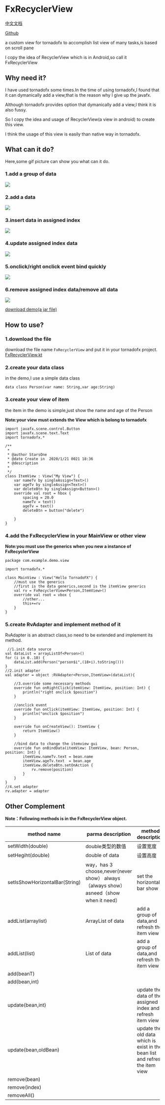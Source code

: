 # FxRecyclerView
[中文文档](https://github.com/Stars-One/FxRecyclerView/blob/master/readme_zh.md)

[Github](https://github.com/Stars-One/FxRecyclerView)

a custom view for tornadofx to accomplish list view of many tasks,is based on scroll pane

I copy the idea of RecyclerView which is in Android,so call it FxRecyclerView
## Why need it?

I have used tornadofx some times.In the time of using tornadofx,I found that it can dymanically add a view,that is the reason why I give up the javafx.

Although tornadofx provides option that dymanically add a view,I think it is also fussy.

So I copy the idea and usage of RecyclerView(a view in android) to create this view.

I think the usage of this view is easily than native way in tornadofx.

## What can it do?
Here,some gif picture can show you what can it do.
### 1.add a group of data
![](https://img2018.cnblogs.com/blog/1210268/202002/1210268-20200206161808594-821208198.gif)
### 2.add a data
![](https://img2018.cnblogs.com/blog/1210268/202002/1210268-20200206161825000-1182546987.gif)
### 3.insert data in assigned index
![](https://img2018.cnblogs.com/blog/1210268/202002/1210268-20200206161858477-734686857.gif)
### 4.update assigned index data
![](https://img2018.cnblogs.com/blog/1210268/202002/1210268-20200206161837422-1892258410.gif)
### 5.onclick/right onclick event bind quickly
![](https://img2018.cnblogs.com/blog/1210268/202002/1210268-20200206161915734-777138313.gif)
### 6.remove assigned index data/remove all data
![](https://img2018.cnblogs.com/blog/1210268/202002/1210268-20200206161928105-166984812.gif)
 
[download demo(a jar file)](https://github.com/Stars-One/FxRecyclerView/blob/master/out/artifacts/FxRecyclerView_jar/FxRecyclerView.jar)

## How to use?
### 1.download the file
download the file name `FxRecyclerView` and put it in your tornadofx project.
[FxRecyclerView.kt](https://github.com/Stars-One/FxRecyclerView/blob/master/src/main/kotlin/com/starsone/fxrecyclerview/view/FxRecyclerView.kt)
### 2.create your data class
in the demo,I use a simple data class
```
data class Person(var name: String,var age:String)
```
### 3.create your view of item

the item in the demo is simple,just show the name and age of the Person

**Note:your view must extends the View which is belong to tornadofx**

```
import javafx.scene.control.Button
import javafx.scene.text.Text
import tornadofx.*

/**
 *
 * @author StarsOne
 * @date Create in  2020/1/21 0021 18:36
 * @description
 *
 */
class ItemView : View("My View") {
    var nameTv by singleAssign<Text>()
    var ageTv by singleAssign<Text>()
    var deleteBtn by singleAssign<Button>()
    override val root = hbox {
        spacing = 20.0
        nameTv = text()
        ageTv = text()
        deleteBtn = button("delete")

    }
}
```
### 4.add the FxRecyclerView in your MainView or other view
**Note:you must use the generics when you new a instance of FxRecyclerView**
```
package com.example.demo.view

import tornadofx.*

class MainView : View("Hello TornadoFX") {
	//must use the generics
	//first is the data generics,second is the itemView generics
    val rv = FxRecyclerView<Person,ItemView>()
    override val root = vbox {
        //other...
		this+=rv
    }
}
```
### 5.create RvAdapter and implement method of it
RvAdapter is an abstract class,so need to be extended and implement its method.
```
 //1.init data source
val dataList = arrayListOf<Person>()
for (i in 0..10) {
	dataList.add(Person("person$i",(18+i).toString()))
}
//2.init adapter
val adapter = object :RVAdapter<Person,ItemView>(dataList){

	//3.override some necessary methods
	override fun onRightClick(itemView: ItemView, position: Int) {
		println("right onclick $position")
	}

	//onclick event
	override fun onClick(itemView: ItemView, position: Int) {
		println("onclick $position")
	}

	override fun onCreateView(): ItemView {
		return ItemView()
	}

	//bind data to change the itemview gui
	override fun onBindData(itemView: ItemView, bean: Person, position: Int) {
		itemView.nameTv.text = bean.name
		itemView.ageTv.text  = bean.age
		itemView.deleteBtn.setOnAction {
			rv.remove(position)
		}
	}
}
//4.set adapter
rv.adapter = adapter
```
## Other Complement

**Note：Following methods is in the FxRecyclerView object.**

|method name							|parma description																		|method description																|
|--								|--																						|--																				|
|setWidth(double)				|double类型的数值																		|设置宽度																		|
|setHegiht(double)				|double of data																			|设置高度																		|
|setIsShowHorizontalBar(String)	|way，has 3 choose,never(never show） always（always show） asneed（show when it need）	|set the horizontal bar show													|
|addList(arraylist)				|ArrayList of data																		|add a group of data,and refresh the item view									|
|addList(list)					|List of data																			|add a group of data,and refresh the item view									|
|add(beanT)						|																						|																				|
|add(bean,int)					|																						|																				|
|update(bean,int)				|																						|update the data of the assigned index and refresh item view					|
|update(bean,oldBean)			|																						|update the old data which is exist in the bean list and refresh the item view	|
|remove(bean)					|																						|																				|
|remove(index)					|																						|																				|
|removeAll()					|																						|																				|
